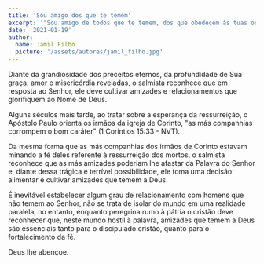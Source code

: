 ```yaml
---
title: 'Sou amigo dos que te temem'
excerpt: '"Sou amigo de todos que te temem, dos que obedecem às tuas ordens" (Salmos 119:63)'
date: '2021-01-19'
author:
  name: Jamil Filho
  picture: '/assets/autores/jamil_filho.jpg'
---
```


Diante da grandiosidade dos preceitos eternos, da profundidade de Sua graça, amor e misericórdia reveladas, o salmista reconhece que em resposta ao Senhor, ele deve cultivar amizades e relacionamentos que glorifiquem ao Nome de Deus.

Alguns séculos mais tarde, ao tratar sobre a esperança da ressurreição, o Apóstolo Paulo orienta os irmãos da igreja de Corinto, "as más companhias corrompem o bom caráter" (1 Coríntios 15:33 - NVT).

Da mesma forma que as más companhias dos irmãos de Corinto estavam minando a fé deles referente à ressurreição dos mortos, o salmista reconhece que as más amizades poderiam lhe afastar da Palavra do Senhor e, diante dessa trágica e terrível possibilidade, ele toma uma decisão: alimentar e cultivar amizades que temem a Deus.

É inevitável estabelecer algum grau de relacionamento com homens que não temem ao Senhor, não se trata de isolar do mundo em uma realidade paralela, no entanto, enquanto peregrina rumo à pátria o cristão deve reconhecer que, neste mundo hostil à palavra, amizades que temem a Deus são essenciais tanto para o discipulado cristão, quanto para o fortalecimento da fé.

Deus lhe abençoe.